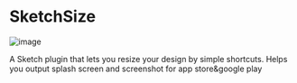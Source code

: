 # SketchSize
![image](https://github.com/samlfsun/SketchSize/blob/master/article.png)

A Sketch plugin that lets you resize your design by simple shortcuts. Helps you output splash screen and screenshot for app store&amp;google play
